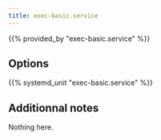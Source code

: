 ```yaml
---
title: exec-basic.service
---
```


{{% provided_by "exec-basic.service" %}}

## Options

{{% systemd_unit "exec-basic.service" %}}

## Additionnal notes

Nothing here.